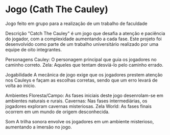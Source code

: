 # Jogo (Cath The Cauley)
 Jogo feito em grupo para a realização de um trabalho de faculdade


Descrição
"Catch The Cauley" é um jogo que desafia a atenção e paciência do jogador, com a complexidade aumentando a cada fase. Este projeto foi desenvolvido como parte de um trabalho universitário realizado por uma equipe de oito integrantes.

Personagens
Cauley: O personagem principal que guia os jogadores no caminho correto.
Zela: Aqueles que tentam desviá-lo pelo caminho errado.

Jogabilidade
A mecânica de jogo exige que os jogadores prestem atenção nos Cauleys e façam as escolhas corretas, sendo que um erro levará de volta ao início.

Ambientes
Floresta/Campo: As fases iniciais deste jogo desenrolam-se em ambientes naturais e rurais.
Cavernas: Nas fases intermediárias, os jogadores exploram cavernas misteriosas.
Zela World: As fases finais ocorrem em um mundo de origem desconhecida.

Som
A trilha sonora envolve os jogadores em um ambiente misterioso, aumentando a imersão no jogo.
